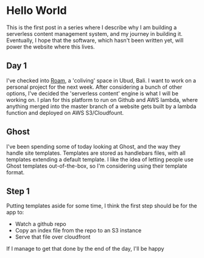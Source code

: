 # Hello World

This is the first post in a series where I describe why I am building a serverless content management system, and my journey in building it.  Eventually, I hope that the software, which hasn't been written yet, will power the website where this lives.

## Day 1

I've checked into [Roam](http://roam.co), a 'coliving' space in Ubud, Bali.  I want to work on a personal project for the next week.  After considering a bunch of other options, I've decided the 'serverless content' engine is what I will be working on.  I plan for this platform to run on Github and AWS lambda, where anything merged into the master branch of a website gets built by a lambda function and deployed on AWS S3/Cloudfount.

## Ghost

I've been spending some of today looking at Ghost, and the way they handle site templates.  Templates are stored as handlebars files, with all templates extending a default template.  I like the idea of letting people use Ghost templates out-of-the-box, so I'm considering using their template format.

## Step 1

Putting templates aside for some time, I think the first step should be for the app to:

* Watch a github repo
* Copy an index file from the repo to an S3 instance
* Serve that file over cloudfront

If I manage to get that done by the end of the day, I'll be happy
